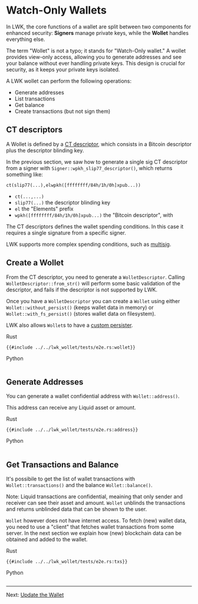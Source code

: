 # Watch-Only Wallets
In LWK, the core functions of a wallet are split between two components for enhanced security: **Signers** manage private keys, while the **Wollet** handles everything else.

The term "Wollet" is not a typo; it stands for "Watch-Only wallet." A wollet provides view-only access, allowing you to generate addresses and see your balance without ever handling private keys. This design is crucial for security, as it keeps your private keys isolated.

A LWK wollet can perform the following operations:
* Generate addresses
* List transactions
* Get balance
* Create transactions (but not sign them)

## CT descriptors
A Wollet is defined by a [CT descriptor](https://github.com/ElementsProject/ELIPs/blob/main/elip-0150.mediawiki), which consists in a Bitcoin descriptor plus the descriptor blinding key.

In the previous section, we saw how to generate a single sig CT descriptor from a signer with `Signer::wpkh_slip77_descriptor()`, which returns something like:
```
ct(slip77(...),elwpkh([ffffffff/84h/1h/0h]xpub...))
```
* `ct(...,...)`
* `slip77(...)` the descriptor blinding key
* `el` the "Elements" prefix
* `wpkh([ffffffff/84h/1h/0h]xpub...)` the "Bitcoin descriptor", with

The CT descriptors defines the wallet spending conditions. In this case it requires a single signature from a specific signer.

LWK supports more complex spending conditions, such as [multisig](multisig.md).

## Create a Wollet
From the CT descriptor, you need to generate a `WolletDescriptor`. Calling `WolletDescriptor::from_str()` will perform some basic validation of the descriptor, and fails if the descriptor is not supported by LWK.

Once you have a `WolletDescriptor` you can create a `Wollet` using either `Wollet::without_persist()` (keeps wallet data in memory) or `Wollet::with_fs_persist()` (stores wallet data on filesystem).

LWK also allows `Wollet`s to have a [custom persister](persister.md).

<custom-tabs category="lang">
<div slot="title">Rust</div>
<section>

```rust,ignore
{{#include ../../lwk_wollet/tests/e2e.rs:wollet}}
```
</section>

<div slot="title">Python</div>
<section>

```python
```
</section>
</custom-tabs>

## Generate Addresses
You can generate a wallet confidential address with `Wollet::address()`.

This address can receive any Liquid asset or amount.

<custom-tabs category="lang">
<div slot="title">Rust</div>
<section>

```rust,ignore
{{#include ../../lwk_wollet/tests/e2e.rs:address}}
```
</section>

<div slot="title">Python</div>
<section>

```python
```
</section>
</custom-tabs>

## Get Transactions and Balance
It's possibile to get the list of wallet transactions with `Wollet::transactions()` and the balance `Wollet::balance()`.

Note: Liquid transactions are confidential, meaining that only sender and receiver can see their asset and amount. `Wollet` unblinds the transactions and returns unblinded data that can be shown to the user.

`Wollet` however does not have internet access.
To fetch (new) wallet data, you need to use a "client" that fetches wallet transactions from some server.
In the next section we explain how (new) blockchain data can be obtained and added to the wallet.

<custom-tabs category="lang">
<div slot="title">Rust</div>
<section>

```rust,ignore
{{#include ../../lwk_wollet/tests/e2e.rs:txs}}
```
</section>

<div slot="title">Python</div>
<section>

```python
```
</section>
</custom-tabs>

----

Next: [Update the Wallet](scan.md)
